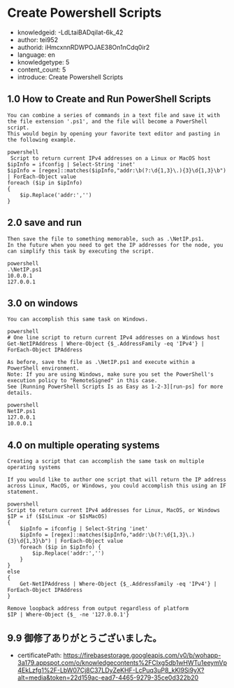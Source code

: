 Create Powershell Scripts
===
* knowledgeid: -LdLtaiBADqiIat-6k_42
* author: tei952
* authorid: iHmcxnnRDWPOJAE38On1nCdq0ir2
* language: en
* knowledgetype: 5
* content_count: 5
* introduce: Create Powershell Scripts

## 1.0 How to Create and Run PowerShell Scripts
```
You can combine a series of commands in a text file and save it with the file extension '.ps1', and the file will become a PowerShell script.
This would begin by opening your favorite text editor and pasting in the following example.

powershell
 Script to return current IPv4 addresses on a Linux or MacOS host
$ipInfo = ifconfig | Select-String 'inet'
$ipInfo = [regex]::matches($ipInfo,"addr:\b(?:\d{1,3}\.){3}\d{1,3}\b") | ForEach-Object value
foreach ($ip in $ipInfo)
{
    $ip.Replace('addr:','')
}
```
## 2.0 save and run 
```
Then save the file to something memorable, such as .\NetIP.ps1.
In the future when you need to get the IP addresses for the node, you can simplify this task by executing the script.

powershell
.\NetIP.ps1
10.0.0.1
127.0.0.1
```
## 3.0 on windows
```
You can accomplish this same task on Windows.

powershell
# One line script to return current IPv4 addresses on a Windows host
Get-NetIPAddress | Where-Object {$_.AddressFamily -eq 'IPv4'} | ForEach-Object IPAddress

As before, save the file as .\NetIP.ps1 and execute within a PowerShell environment.
Note: If you are using Windows, make sure you set the PowerShell's execution policy to "RemoteSigned" in this case.
See [Running PowerShell Scripts Is as Easy as 1-2-3][run-ps] for more details.

powershell
NetIP.ps1
127.0.0.1
10.0.0.1
```

## 4.0 on multiple operating systems
```
Creating a script that can accomplish the same task on multiple operating systems

If you would like to author one script that will return the IP address across Linux, MacOS, or Windows, you could accomplish this using an IF statement.

powershell
Script to return current IPv4 addresses for Linux, MacOS, or Windows
$IP = if ($IsLinux -or $IsMacOS)
{
    $ipInfo = ifconfig | Select-String 'inet'
    $ipInfo = [regex]::matches($ipInfo,"addr:\b(?:\d{1,3}\.){3}\d{1,3}\b") | ForEach-Object value
    foreach ($ip in $ipInfo) {
        $ip.Replace('addr:','')
    }
}
else
{
    Get-NetIPAddress | Where-Object {$_.AddressFamily -eq 'IPv4'} | ForEach-Object IPAddress
}

Remove loopback address from output regardless of platform
$IP | Where-Object {$_ -ne '127.0.0.1'}
```
## 9.9 御修了ありがとうございました。
* certificatePath: https://firebasestorage.googleapis.com/v0/b/wohapp-3a179.appspot.com/o/knowledgecontents%2FCIxg5db1wHWTu1eeymVp4EkLzfg1%2F-LbW07Cj8C37LDyZeKHF-LcPuq3uP8_kKl9Si9yX?alt=media&token=22d159ac-ead7-4465-9279-35ce0d322b20